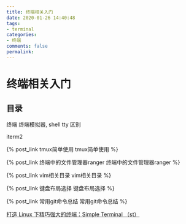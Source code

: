 ```yaml
---
title: 终端相关入门
date: 2020-01-26 14:40:48
tags:
- terminal
categories:
- 终端
comments: false
permalink:
---
```


# 终端相关入门

## 目录

终端 终端模拟器, shell tty 区别

iterm2

{% post_link tmux简单使用 tmux简单使用 %}

{% post_link 终端中的文件管理器ranger 终端中的文件管理器ranger %}

{% post_link vim相关目录 vim相关目录 %}

{% post_link 键盘布局选择 键盘布局选择 %}

{% post_link 常用git命令总结 常用git命令总结 %}

[打造 Linux 下精巧强大的终端：Simple Terminal （st）](https://www.bilibili.com/video/av74807286)
